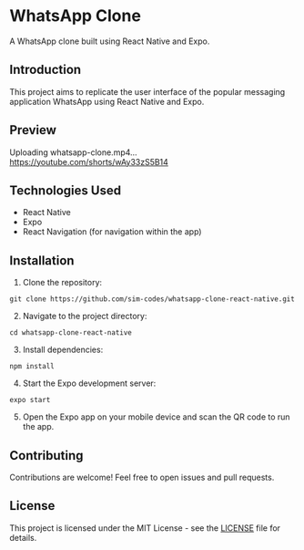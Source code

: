 # WhatsApp Clone

A WhatsApp clone built using React Native and Expo.

## Introduction

This project aims to replicate the user interface of the popular messaging application WhatsApp using React Native and Expo.

## Preview

Uploading whatsapp-clone.mp4…
https://youtube.com/shorts/wAy33zS5B14

## Technologies Used

- React Native
- Expo
- React Navigation (for navigation within the app)

## Installation

1. Clone the repository:
```
git clone https://github.com/sim-codes/whatsapp-clone-react-native.git
```

2. Navigate to the project directory:
```
cd whatsapp-clone-react-native
```


3. Install dependencies:
```
npm install
```


4. Start the Expo development server:
```
expo start
```


5. Open the Expo app on your mobile device and scan the QR code to run the app.

## Contributing

Contributions are welcome! Feel free to open issues and pull requests.

## License

This project is licensed under the MIT License - see the [LICENSE](LICENSE) file for details.

